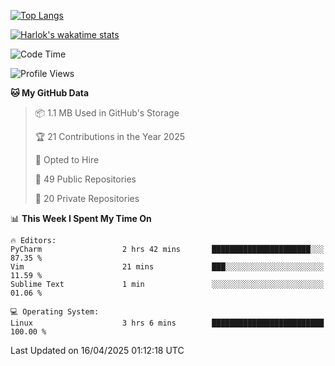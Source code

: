 [![Top Langs](https://github-readme-stats.vercel.app/api/top-langs/?username=remisiki&theme=dracula&layout=compact&hide=Jupyter%20Notebook,CSS,HTML&langs_count=10&exclude_repo=GMM-Demux-GUI)](https://github.com/anuraghazra/github-readme-stats)

[![Harlok's wakatime stats](https://github-readme-stats.vercel.app/api/wakatime?username=@remisiki&theme=dracula&layout=compact&langs_count=10&hide=other,html,css,text,json,markdown,jupyter)](https://github.com/anuraghazra/github-readme-stats)

<!--START_SECTION:waka-->
![Code Time](http://img.shields.io/badge/Code%20Time-954%20hrs%204%20mins-blue)

![Profile Views](http://img.shields.io/badge/Profile%20Views-0-blue)

**🐱 My GitHub Data** 

> 📦 1.1 MB Used in GitHub's Storage 
 > 
> 🏆 21 Contributions in the Year 2025
 > 
> 💼 Opted to Hire
 > 
> 📜 49 Public Repositories 
 > 
> 🔑 20 Private Repositories 
 > 
📊 **This Week I Spent My Time On** 

```text
🔥 Editors: 
PyCharm                  2 hrs 42 mins       ██████████████████████░░░   87.35 % 
Vim                      21 mins             ███░░░░░░░░░░░░░░░░░░░░░░   11.59 % 
Sublime Text             1 min               ░░░░░░░░░░░░░░░░░░░░░░░░░   01.06 % 

💻 Operating System: 
Linux                    3 hrs 6 mins        █████████████████████████   100.00 % 
```


 Last Updated on 16/04/2025 01:12:18 UTC
<!--END_SECTION:waka-->
